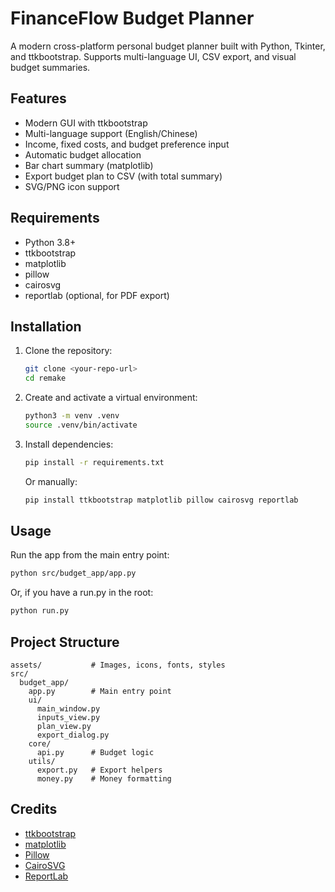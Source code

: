 # FinanceFlow Budget Planner

A modern cross-platform personal budget planner built with Python, Tkinter, and ttkbootstrap. Supports multi-language UI, CSV export, and visual budget summaries.

## Features
- Modern GUI with ttkbootstrap
- Multi-language support (English/Chinese)
- Income, fixed costs, and budget preference input
- Automatic budget allocation
- Bar chart summary (matplotlib)
- Export budget plan to CSV (with total summary)
- SVG/PNG icon support

## Requirements
- Python 3.8+
- ttkbootstrap
- matplotlib
- pillow
- cairosvg
- reportlab (optional, for PDF export)

## Installation
1. Clone the repository:
   ```bash
   git clone <your-repo-url>
   cd remake
   ```
2. Create and activate a virtual environment:
   ```bash
   python3 -m venv .venv
   source .venv/bin/activate
   ```
3. Install dependencies:
   ```bash
   pip install -r requirements.txt
   ```
   Or manually:
   ```bash
   pip install ttkbootstrap matplotlib pillow cairosvg reportlab
   ```

## Usage
Run the app from the main entry point:
```bash
python src/budget_app/app.py
```
Or, if you have a run.py in the root:
```bash
python run.py
```

## Project Structure
```
assets/           # Images, icons, fonts, styles
src/
  budget_app/
    app.py        # Main entry point
    ui/
      main_window.py
      inputs_view.py
      plan_view.py
      export_dialog.py
    core/
      api.py      # Budget logic
    utils/
      export.py   # Export helpers
      money.py    # Money formatting
```


## Credits
- [ttkbootstrap](https://github.com/israel-dryer/ttkbootstrap)
- [matplotlib](https://matplotlib.org/)
- [Pillow](https://python-pillow.org/)
- [CairoSVG](https://cairosvg.org/)
- [ReportLab](https://www.reportlab.com/)

